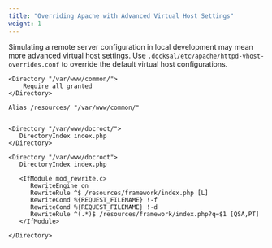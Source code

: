 ```yaml
---
title: "Overriding Apache with Advanced Virtual Host Settings"
weight: 1
---
```


Simulating a remote server configuration in local development may mean more advanced virtual host settings. 
Use `.docksal/etc/apache/httpd-vhost-overrides.conf` to override the default virtual host configurations.

```
<Directory "/var/www/common/">
    Require all granted
</Directory>

Alias /resources/ "/var/www/common/"


<Directory "/var/www/docroot/">
   DirectoryIndex index.php
</Directory>

<Directory "/var/www/docroot">
   DirectoryIndex index.php

   <IfModule mod_rewrite.c>
      RewriteEngine on
      RewriteRule ^$ /resources/framework/index.php [L]
      RewriteCond %{REQUEST_FILENAME} !-f
      RewriteCond %{REQUEST_FILENAME} !-d
      RewriteRule ^(.*)$ /resources/framework/index.php?q=$1 [QSA,PT]
   </IfModule>

</Directory>

```